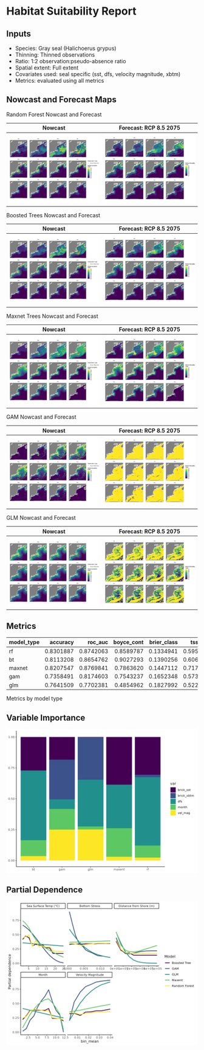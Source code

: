 Habitat Suitability Report
================

## Inputs

- Species: Gray seal (Halichoerus grypus)
- Thinning: Thinned observations
- Ratio: 1:2 observation:pseudo-absence ratio
- Spatial extent: Full extent
- Covariates used: seal specific (sst, dfs, velocity magnitude, xbtm)
- Metrics: evaluated using all metrics

## Nowcast and Forecast Maps

Random Forest Nowcast and Forecast

| Nowcast | Forecast: RCP 8.5 2075 |
|:--:|:--:|
| ![](../../../../tidy_reports/versions/c22/000200/c22.000200.01_12_rf_compiled_casts.png) | ![](../../../../tidy_reports/versions/c22/000204/c22.000204.01_12_rf_compiled_casts.png) |

Boosted Trees Nowcast and Forecast

| Nowcast | Forecast: RCP 8.5 2075 |
|:--:|:--:|
| ![](../../../../tidy_reports/versions/c22/000200/c22.000200.01_12_bt_compiled_casts.png) | ![](../../../../tidy_reports/versions/c22/000204/c22.000204.01_12_bt_compiled_casts.png) |

Maxnet Trees Nowcast and Forecast

| Nowcast | Forecast: RCP 8.5 2075 |
|:--:|:--:|
| ![](../../../../tidy_reports/versions/c22/000200/c22.000200.01_12_maxent_compiled_casts.png) | ![](../../../../tidy_reports/versions/c22/000204/c22.000204.01_12_maxent_compiled_casts.png) |

GAM Nowcast and Forecast

| Nowcast | Forecast: RCP 8.5 2075 |
|:--:|:--:|
| ![](../../../../tidy_reports/versions/c22/000200/c22.000200.01_12_gam_compiled_casts.png) | ![](../../../../tidy_reports/versions/c22/000204/c22.000204.01_12_gam_compiled_casts.png) |

GLM Nowcast and Forecast

| Nowcast | Forecast: RCP 8.5 2075 |
|:--:|:--:|
| ![](../../../../tidy_reports/versions/c22/000200/c22.000200.01_12_glm_compiled_casts.png) | ![](../../../../tidy_reports/versions/c22/000204/c22.000204.01_12_glm_compiled_casts.png) |

## Metrics

| model_type |  accuracy |   roc_auc | boyce_cont | brier_class |   tss_max |
|:-----------|----------:|----------:|-----------:|------------:|----------:|
| rf         | 0.8301887 | 0.8742063 |  0.8589787 |   0.1334941 | 0.5952381 |
| bt         | 0.8113208 | 0.8654762 |  0.9027293 |   0.1390256 | 0.6063492 |
| maxnet     | 0.8207547 | 0.8769841 |  0.7863620 |   0.1447112 | 0.7174603 |
| gam        | 0.7358491 | 0.8174603 |  0.7543237 |   0.1652348 | 0.5738095 |
| glm        | 0.7641509 | 0.7702381 |  0.4854962 |   0.1827992 | 0.5222222 |

Metrics by model type

## Variable Importance

![](m22.00020_tidy_compiled_files/figure-gfm/variable_importance-1.png)

## Partial Dependence

![](m22.00020_tidy_compiled_files/figure-gfm/partial_dependence-1.png)
